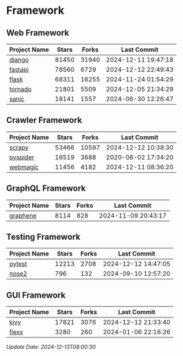 # Framework

## Web Framework
| Project Name | Stars | Forks | Last Commit |
| ------------ | ----- | ----- | ----------- |
| [django](https://github.com/django/django) | 81450 | 31940 | 2024-12-11 19:47:18 |
| [fastapi](https://github.com/fastapi/fastapi) | 78560 | 6729 | 2024-12-12 22:49:43 |
| [flask](https://github.com/pallets/flask) | 68311 | 16255 | 2024-11-24 01:54:29 |
| [tornado](https://github.com/tornadoweb/tornado) | 21801 | 5509 | 2024-12-05 21:34:29 |
| [sanic](https://github.com/sanic-org/sanic) | 18141 | 1557 | 2024-06-30 12:26:47 |

## Crawler Framework
| Project Name | Stars | Forks | Last Commit |
| ------------ | ----- | ----- | ----------- |
| [scrapy](https://github.com/scrapy/scrapy) | 53466 | 10597 | 2024-12-12 10:38:30 |
| [pyspider](https://github.com/binux/pyspider) | 16519 | 3688 | 2020-08-02 17:34:20 |
| [webmagic](https://github.com/code4craft/webmagic) | 11456 | 4182 | 2024-12-11 08:36:20 |

## GraphQL Framework
| Project Name | Stars | Forks | Last Commit |
| ------------ | ----- | ----- | ----------- |
| [graphene](https://github.com/graphql-python/graphene) | 8114 | 828 | 2024-11-09 20:43:17 |

## Testing Framework
| Project Name | Stars | Forks | Last Commit |
| ------------ | ----- | ----- | ----------- |
| [pytest](https://github.com/pytest-dev/pytest) | 12213 | 2708 | 2024-12-12 14:47:05 |
| [nose2](https://github.com/nose-devs/nose2) | 796 | 132 | 2024-09-10 12:57:20 |

## GUI Framework
| Project Name | Stars | Forks | Last Commit |
| ------------ | ----- | ----- | ----------- |
| [kivy](https://github.com/kivy/kivy) | 17821 | 3076 | 2024-12-12 21:33:40 |
| [flexx](https://github.com/flexxui/flexx) | 3280 | 260 | 2024-01-06 22:16:26 |

*Update Date: 2024-12-13T08:00:30*